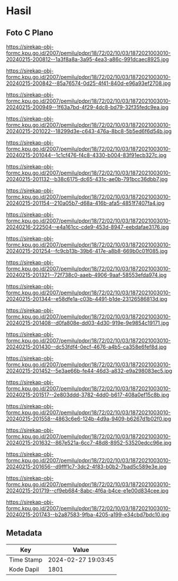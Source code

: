 # Hasil

## Foto C Plano

https://sirekap-obj-formc.kpu.go.id/2007/pemilu/pdpr/18/72/02/10/03/1872021003010-20240215-200812--1a3f8a8a-3a95-4ea3-a86c-991dcaec8925.jpg

https://sirekap-obj-formc.kpu.go.id/2007/pemilu/pdpr/18/72/02/10/03/1872021003010-20240215-200842--85a76574-0d25-4f41-840d-e96a93ef2708.jpg

https://sirekap-obj-formc.kpu.go.id/2007/pemilu/pdpr/18/72/02/10/03/1872021003010-20240215-200949--1f63a7bd-4f29-4dc8-bd79-32f35fedc9ea.jpg

https://sirekap-obj-formc.kpu.go.id/2007/pemilu/pdpr/18/72/02/10/03/1872021003010-20240215-201022--18299d3e-c643-476a-8bc8-5b5ed6f6d54b.jpg

https://sirekap-obj-formc.kpu.go.id/2007/pemilu/pdpr/18/72/02/10/03/1872021003010-20240215-201044--1c1cf476-f4c8-4330-b004-83f91ecb327c.jpg

https://sirekap-obj-formc.kpu.go.id/2007/pemilu/pdpr/18/72/02/10/03/1872021003010-20240215-201132--b38c6175-dc65-431c-ae0b-791bcc36dbb7.jpg

https://sirekap-obj-formc.kpu.go.id/2007/pemilu/pdpr/18/72/02/10/03/1872021003010-20240215-201154--210a05b7-d68a-416b-afa5-4851f7407fa4.jpg

https://sirekap-obj-formc.kpu.go.id/2007/pemilu/pdpr/18/72/02/10/03/1872021003010-20240216-222504--e4a161cc-cde9-453d-8947-eebdafae3176.jpg

https://sirekap-obj-formc.kpu.go.id/2007/pemilu/pdpr/18/72/02/10/03/1872021003010-20240215-201254--fc9cb13b-39b6-417e-a8b8-669b0c01f085.jpg

https://sirekap-obj-formc.kpu.go.id/2007/pemilu/pdpr/18/72/02/10/03/1872021003010-20240215-201321--72f738c0-aaeb-4906-9aaf-58553efda974.jpg

https://sirekap-obj-formc.kpu.go.id/2007/pemilu/pdpr/18/72/02/10/03/1872021003010-20240215-201344--e58dfe1a-c03b-4491-b1de-23126586813d.jpg

https://sirekap-obj-formc.kpu.go.id/2007/pemilu/pdpr/18/72/02/10/03/1872021003010-20240215-201408--d0fa808e-dd03-4d30-919e-9e9854c19171.jpg

https://sirekap-obj-formc.kpu.go.id/2007/pemilu/pdpr/18/72/02/10/03/1872021003010-20240215-201430--dc53fdf4-0ecf-4676-a4b5-ca358e6fef8d.jpg

https://sirekap-obj-formc.kpu.go.id/2007/pemilu/pdpr/18/72/02/10/03/1872021003010-20240215-201452--5e3ae66b-fe44-46d3-a832-e9a298083ec5.jpg

https://sirekap-obj-formc.kpu.go.id/2007/pemilu/pdpr/18/72/02/10/03/1872021003010-20240215-201517--2e803ddd-3782-4dd0-b617-408a0ef15c8b.jpg

https://sirekap-obj-formc.kpu.go.id/2007/pemilu/pdpr/18/72/02/10/03/1872021003010-20240215-201558--4863c6e6-124b-4d9a-9409-b6267d1b02f0.jpg

https://sirekap-obj-formc.kpu.go.id/2007/pemilu/pdpr/18/72/02/10/03/1872021003010-20240215-201632--867e521a-6cc7-48d8-8952-53520edcc96e.jpg

https://sirekap-obj-formc.kpu.go.id/2007/pemilu/pdpr/18/72/02/10/03/1872021003010-20240215-201656--d9fff1c7-3dc2-4f83-b0b2-7bad5c589e3e.jpg

https://sirekap-obj-formc.kpu.go.id/2007/pemilu/pdpr/18/72/02/10/03/1872021003010-20240215-201719--cf9eb684-8abc-4f6a-b4ce-e1e00d834cee.jpg

https://sirekap-obj-formc.kpu.go.id/2007/pemilu/pdpr/18/72/02/10/03/1872021003010-20240215-201743--b2a87583-9fba-4205-a199-e34cbd7bdc10.jpg


## Metadata

| Key        | Value               |
| ---------- | ------------------- |
| Time Stamp | 2024-02-27 19:03:45 |
| Kode Dapil | 1801                |



